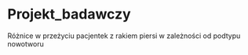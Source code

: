 # Projekt_badawczy
Różnice w przeżyciu pacjentek z rakiem piersi w zależności od podtypu nowotworu 
